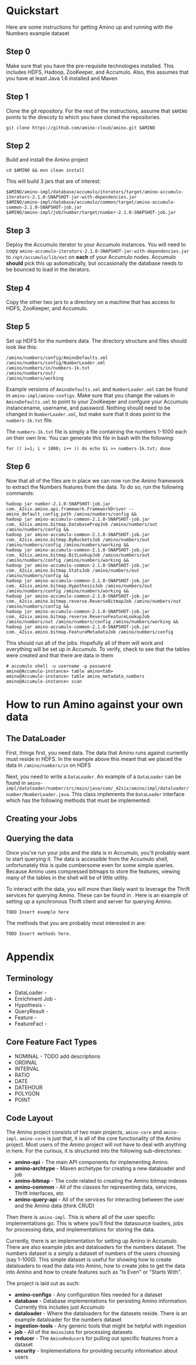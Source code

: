 Quickstart
==========
Here are some instructions for getting Amino up and running with the Numbers example dataset

Step 0
------
Make sure that you have the pre-requisite technologies installed. This includes HDFS, Hadoop, ZooKeeper, and Accumulo.
Also, this assumes that you have at least Java 1.6 installed and Maven

Step 1
------
Clone the git repository.  For the rest of the instructions, assume that `$AMINO` points to the direcoty to which you
have cloned the repositories.

    git clone https://github.com/amino-cloud/amino.git $AMINO

Step 2
------
Build and install the Amino project

    cd $AMINO && mvn clean install

This will build 3 jars that are of interest:

    $AMINO/amino-impl/database/accumulo/iterators/target/amino-accumulo-iterators-2.1.0-SNAPSHOT-jar-with-dependencies.jar
    $AMINO/amino-impl/database/accumulo/common/target/amino-accumulo-common-2.1.0-SNAPSHOT-job.jar
    $AMINO/amino-impl/job/number/target/number-2.1.0-SNAPSHOT-job.jar

Step 3
-------
Deploy the Accumulo iterator to your Accumulo instances.   You will need to copy
`amino-accumulo-iterators-2.1.0-SNAPSHOT-jar-with-dependencies.jar` to `/opt/accumulo/lib/ext` on **each** of your
Accumulo nodes.  Accumulo **should** pick this up automatically, but occasionally the database needs to be bounced to
load in the iterators.

Step 4
------
Copy the other two jars to a directory on a machine that has access to HDFS, ZooKeeper, and Accumulo.

Step 5
------
Set up HDFS for the numbers data.  The directory structure and files should look like this:

    /amino/numbers/config/AminoDefaults.xml
    /amino/numbers/config/NumberLoader.xml
    /amino/numbers/in/numbers-1k.txt
    /amino/numbers/out/
    /amino/numbers/working

Example versions of `AminoDefaults.xml` and `NumberLoader.xml` can be found in `amino-impl/amino-configs`. Make sure that
you change the values in `AminoDefaults.xml` to point to your ZooKeeper and confgure your Accumulo instancename,
username, and password.
Nothing should need to be changed in `NumberLoader.xml`, but make sure that it does point to the `numbers-1k.txt` file.

The `numbers-1k.txt` file is simply a file containing the numbers 1-1000 each on their own line.  You can generate this
file in bash with the following:

    for (( i=1; i < 1000; i++ )) do echo $i >> numbers-1k.txt; done

Step 6
------
Now that all of the files are in place we can now run the Amino framework to extract the Numbers features from the data.
To do so, run the following commands:

    hadoop jar number-2.1.0-SNAPSHOT-job.jar com._42six.amino.api.framework.FrameworkDriver --amino_default_config_path /amino/numbers/config &&
    hadoop jar amino-accumulo-common-2.1.0-SNAPSHOT-job.jar com._42six.amino.bitmap.DatabasePrepJob /amino/numbers/out /amino/numbers/config &&
    hadoop jar amino-accumulo-common-2.1.0-SNAPSHOT-job.jar com._42six.amino.bitmap.ByBucketsJob /amino/numbers/out /amino/numbers/config /amino/numbers/working &&
    hadoop jar amino-accumulo-common-2.1.0-SNAPSHOT-job.jar com._42six.amino.bitmap.BitLookupJob /amino/numbers/out /amino/numbers/config /amino/numbers/working &&
    hadoop jar amino-accumulo-common-2.1.0-SNAPSHOT-job.jar com._42six.amino.bitmap.StatsJob /amino/numbers/out /amino/numbers/config &&
    hadoop jar amino-accumulo-common-2.1.0-SNAPSHOT-job.jar com._42six.amino.bitmap.HypothesisJob /amino/numbers/out /amino/numbers/config /amino/numbers/working &&
    hadoop jar amino-accumulo-common-2.1.0-SNAPSHOT-job.jar com._42six.amino.bitmap.reverse.ReverseBitmapJob /amino/numbers/out /amino/numbers/config &&
    hadoop jar amino-accumulo-common-2.1.0-SNAPSHOT-job.jar com._42six.amino.bitmap.reverse.ReverseFeatureLookupJob /amino/numbers/out /amino/numbers/config /amino/numbers/working &&
    hadoop jar amino-accumulo-common-2.1.0-SNAPSHOT-job.jar com._42six.amino.bitmap.FeatureMetadataJob /amino/numbers/config

This should run all of the jobs.  Hopefully all of them will work and everything will be set up in Accumulo.  To verify,
check to see that the tables were created and that there are data in them

    # accumulo shell -u username -p password
    amino@Accumulo-instance> table amino<tab>
    amino@Accumulo-instance> table amino_metadata_numbers
    amino@Accumulo-instance> scan


How to run Amino against your own data
======================================

The DataLoader
--------------

First, things first, you need data.   The data that Amino runs against currently must reside in HDFS.  In the example above
this meant that we placed the data in `/amino/numbers/in` on HDFS

Next, you need to write a `DataLoader`.  An example of a `DataLoader` can be found in
`amino-impl/dataloader/number/src/main/java/com/_42six/amino/impl/dataloader/number/NumberLoader.java`.  This class
implements the `DataLoader` interface which has the following methods that must be implemented:

Creating your Jobs
------------------


Querying the data
-----------------
Once you've run your jobs and the data is in Accumulo, you'll probably want to start querying it.  The data is accessible
from the Accumulo shell, unfortunately this is quite cumbersome even for some simple queries.  Because Amino uses
compressed bitmaps to store the features, viewing many of the tables in the shell will be of little utility.

To interact with the data, you will more than likely want to leverage the Thrift services for querying Amino.  These can
be found in <INSERT HERE>.  Here is an example of setting up a synchronous Thrift client and server for querying Amino.

    TODO Insert example here

The methods that you are probably most interested in are:

    TODO Insert methods here.


Appendix
========

Terminology
-----------

* DataLoader -
* Enrichment Job -
* Hypothesis -
* QueryResult -
* Feature -
* FeatureFact -

Core Feature Fact Types
-------------
* NOMINAL - TODO add descriptions
* ORDINAL
* INTERVAL
* RATIO
* DATE
* DATEHOUR
* POLYGON
* POINT


Code Layout
-----------

The Amino project consists of two main projects, `amino-core` and `amino-impl`.  `amino-core` is just that, it is all of
the core functionality of the Amino project. Most users of the Amino project will not have to deal with anything in here.
For the curious, it is structured into the following sub-directories:

* **amino-api** - The main API components for implementing Amino.
* **amino-archtype** - Maven archetype for creating a new dataloader and job
* **amino-bitmap** - The code related to creating the Amino bitmap indexes
* **amino-common** - All of the classes for representing data, services, Thrift interfaces, etc
* **amino-query-api** - All of the services for interacting between the user and the Amino data (think CRUD)

Then there is `amino-impl`. This is where all of the user specific implementations go. This is where you'll find the
datasource loaders, jobs for processing data, and implementations for storing the data.

Currently, there is an implementation for setting up Amino in Accumulo.  There are also example jobs and dataloaders for
the numbers dataset.  The numbers dataset is a simply a dataset of numbers of the users choosing (say 1-1000).  This
simple dataset is useful for showing how to create dataloaders to read the data into Amino, how to create jobs to get
the data into Amino and how to create features such as "Is Even" or "Starts With".

The project is laid out as such:

* **amino-configs** - Any configuration files needed for a dataset
* **database** - Database implementations for persisting Amino information.  Currently this includes just Accumulo
* **dataloader** - Where the dataloaders for the datasets reside. There is an example dataloader for the numbers dataset
* **ingestion-tools** - Any generic tools that might be helpful with ingestion
* **job** - All of the `AminoJob`s for processing datasets
* **reducer** - The `AminoReducer`s for pulling out specific features from a dataset
* **security** - Implementations for providing security information about users


